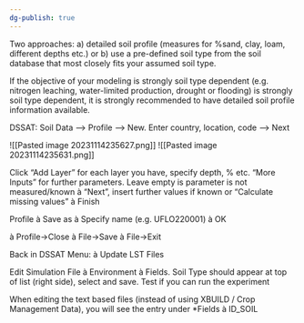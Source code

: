 ```yaml
---
dg-publish: true
---
```


Two approaches: 
a) detailed soil profile (measures for %sand, clay, loam, different depths etc.) or 
b) use a pre-defined soil type from the soil database that most closely fits your assumed soil type. 

If the objective of your modeling is strongly soil type dependent (e.g. nitrogen leaching, water-limited production, drought or flooding) is strongly soil type dependent, it is strongly recommended to have detailed soil profile information available. 

  
DSSAT: Soil Data --> Profile --> New. 
Enter country, location, code --> Next

![[Pasted image 20231114235627.png]]
![[Pasted image 20231114235631.png]]

Click “Add Layer” for each layer you have, specify depth, % etc. “More Inputs” for further parameters. Leave empty is parameter is not measured/known à “Next”, insert further values if known or “Calculate missing values” à Finish

Profile à Save as à Specify name (e.g. UFLO220001) à OK

à Profile->Close à File->Save à File->Exit

Back in DSSAT Menu: à Update LST Files

Edit Simulation File à Environment à Fields. Soil Type should appear at top of list (right side), select and save. Test if you can run the experiment

When editing the text based files (instead of using XBUILD / Crop Management Data), you will see the entry under *Fields à ID_SOIL